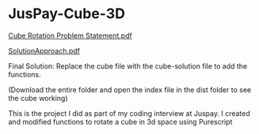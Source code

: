 # JusPay-Cube-3D


[Cube Rotation Problem Statement.pdf](https://github.com/user-attachments/files/19922959/Cube.Rotation.Problem.Statement_new.docx.2.pdf)

[SolutionApproach.pdf](https://github.com/user-attachments/files/19922964/Cube.Rotation.-.Harsha.pdf)

Final Solution: Replace the cube file with the cube-solution file to add the functions.

(Download the entire folder and open the index file in the dist folder to see the cube working)

This is the project I did as part of my coding interview at Juspay. I created and modified functions to rotate a cube in 3d space using Purescript 
